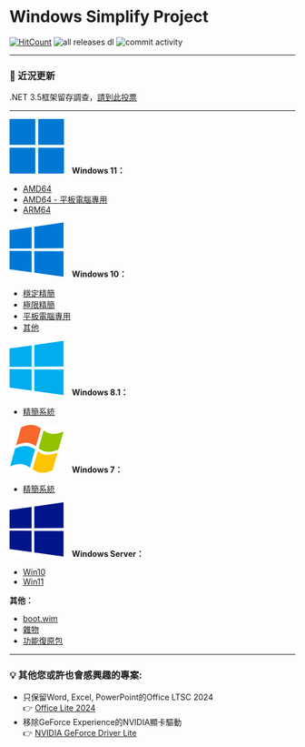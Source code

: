 # Windows Simplify Project
[![HitCount](https://img.shields.io/endpoint?url=https%3A%2F%2Fhits.dwyl.com%2FWhatTheBlock%2FWindowsSimplify.json%3Fcolor%3Dblue)](https://github.com/WhatTheBlock/WindowsSimplify)
![all releases dl](https://img.shields.io/github/downloads/WhatTheBlock/WindowsSimplify/total?color=blue&label=ISO%20total%20downloads&logo=github)
![commit activity](https://img.shields.io/github/commit-activity/y/WhatTheBlock/WindowsSimplify?label=Average%20number%20of%20ISO%20releases&logo=github)<br>

----

### 📣 近況更新

.NET 3.5框架留存調查，[請到此投票](https://github.com/WhatTheBlock/WindowsSimplify/discussions/104)

----

<img src="/icons/windows-11.svg">　<b>Windows 11：</b>
- [AMD64](/11/README.md)
- [AMD64 - 平板電腦專用](/11/tablet.md)
- [ARM64](/11/arm64.md)

<img src="/icons/windows-10.svg">　<b>Windows 10：</b>
- [穩定精簡](/10/README.md)
- [極限精簡](/10/extreme.md)
- [平板電腦專用](/10/tablet.md)
- [其他](/10/others.md)

<img src="/icons/windows-8.svg">　<b>Windows 8.1：</b>
- [精簡系統](/8.1/README.md)

<img src="/icons/windows-7.svg">　<b>Windows 7：</b>
- [精簡系統](/7/README.md)

<img src="/icons/windows-server.svg">　<b>Windows Server：</b>
- [Win10](/server/README.md)
- [Win11](/server/w11.md)

<b>其他：</b>
- [boot.wim](https://github.com/WhatTheBlock/WindowsSimplify/releases/tag/boot)
- [雜物](https://github.com/WhatTheBlock/WindowsSimplify/releases/tag/utils)
- [功能復原包](https://github.com/WhatTheBlock/WindowsSimplify/releases/tag/restore-pack)

----

### 💡 其他您或許也會感興趣的專案:
- 只保留Word, Excel, PowerPoint的Office LTSC 2024  
  👉 [Office Lite 2024](https://github.com/WhatTheBlock/Office-Lite)
- 移除GeForce Experience的NVIDIA顯卡驅動  
  👉 [NVIDIA GeForce Driver Lite](https://github.com/WhatTheBlock/GeForce-Driver-Lite)

